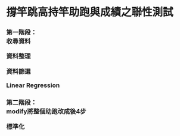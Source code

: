 # 撐竿跳高持竿助跑與成績之聯性測試

<h3>
  第一階段：<br>
  收尋資料
  
  資料整理
  
  資料篩選
  
  Linear Regression
  
</h3>
<h3>
  第二階段：<br>
  modify將整個助跑改成後4步
  
  標準化
  
</h3>
